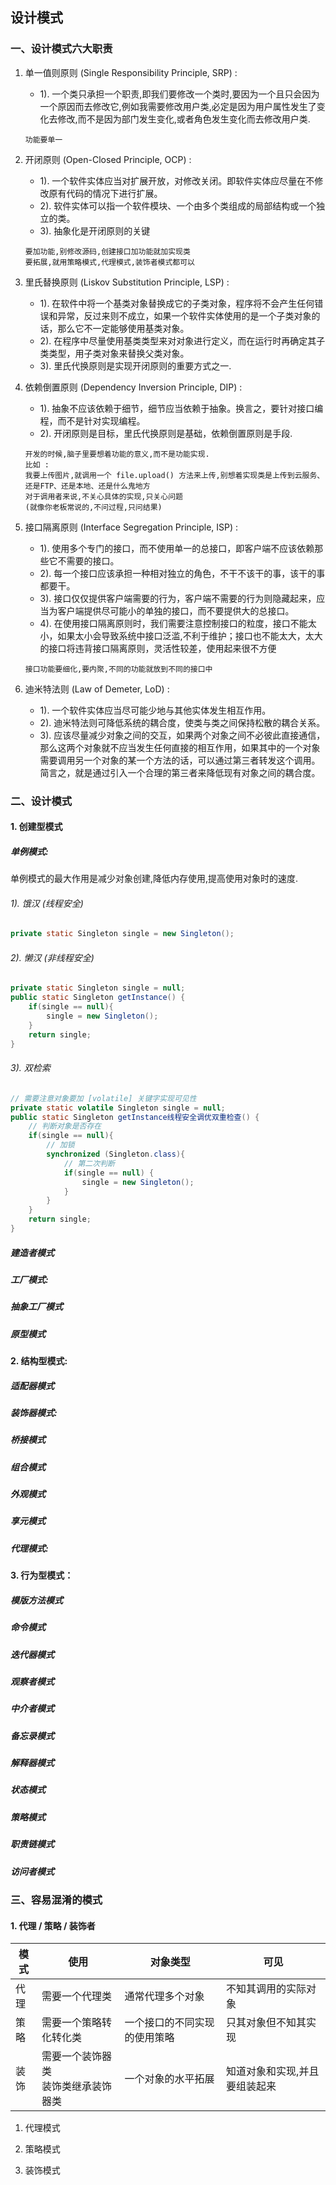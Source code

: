 ## 设计模式

### 一、设计模式六大职责
1. 单一值则原则 (Single Responsibility Principle, SRP) :
    - 1). 一个类只承担一个职责,即我们要修改一个类时,要因为一个且只会因为一个原因而去修改它,例如我需要修改用户类,必定是因为用户属性发生了变化去修改,而不是因为部门发生变化,或者角色发生变化而去修改用户类.
    ```
    功能要单一
    ```


2. 开闭原则 (Open-Closed Principle, OCP) :
    - 1). 一个软件实体应当对扩展开放，对修改关闭。即软件实体应尽量在不修改原有代码的情况下进行扩展。
    - 2). 软件实体可以指一个软件模块、一个由多个类组成的局部结构或一个独立的类。
    - 3). 抽象化是开闭原则的关键
    ```
    要加功能,别修改源码,创建接口加功能就加实现类
    要拓展,就用策略模式,代理模式,装饰者模式都可以
    ```


3. 里氏替换原则 (Liskov Substitution Principle, LSP) :
    - 1). 在软件中将一个基类对象替换成它的子类对象，程序将不会产生任何错误和异常，反过来则不成立，如果一个软件实体使用的是一个子类对象的话，那么它不一定能够使用基类对象。
    - 2). 在程序中尽量使用基类类型来对对象进行定义，而在运行时再确定其子类类型，用子类对象来替换父类对象。
    - 3). 里氏代换原则是实现开闭原则的重要方式之一.


4. 依赖倒置原则 (Dependency Inversion  Principle, DIP) :
    - 1). 抽象不应该依赖于细节，细节应当依赖于抽象。换言之，要针对接口编程，而不是针对实现编程。
    - 2). 开闭原则是目标，里氏代换原则是基础，依赖倒置原则是手段.
    ```
    开发的时候,脑子里要想着功能的意义,而不是功能实现.
    比如 :
    我要上传图片,就调用一个 file.upload() 方法来上传,别想着实现类是上传到云服务、还是FTP、还是本地、还是什么鬼地方
    对于调用者来说,不关心具体的实现,只关心问题
    (就像你老板常说的,不问过程,只问结果)
    ```


5. 接口隔离原则 (Interface  Segregation Principle, ISP) :
    - 1). 使用多个专门的接口，而不使用单一的总接口，即客户端不应该依赖那些它不需要的接口。
    - 2). 每一个接口应该承担一种相对独立的角色，不干不该干的事，该干的事都要干。
    - 3). 接口仅仅提供客户端需要的行为，客户端不需要的行为则隐藏起来，应当为客户端提供尽可能小的单独的接口，而不要提供大的总接口。
    - 4). 在使用接口隔离原则时，我们需要注意控制接口的粒度，接口不能太小，如果太小会导致系统中接口泛滥,不利于维护；接口也不能太大，太大的接口将违背接口隔离原则，灵活性较差，使用起来很不方便
    ```
    接口功能要细化,要内聚,不同的功能就放到不同的接口中

    ```


6. 迪米特法则 (Law of Demeter, LoD) :
    - 1). 一个软件实体应当尽可能少地与其他实体发生相互作用。
    - 2). 迪米特法则可降低系统的耦合度，使类与类之间保持松散的耦合关系。
    - 3). 应该尽量减少对象之间的交互，如果两个对象之间不必彼此直接通信，那么这两个对象就不应当发生任何直接的相互作用，如果其中的一个对象需要调用另一个对象的某一个方法的话，可以通过第三者转发这个调用。简言之，就是通过引入一个合理的第三者来降低现有对象之间的耦合度。


### 二、设计模式
#### 1. 创建型模式
##### 单例模式:
单例模式的最大作用是减少对象创建,降低内存使用,提高使用对象时的速度.

###### 1). 饿汉 (线程安全)
```java
private static Singleton single = new Singleton();
```
###### 2). 懒汉 (非线程安全)
```java
private static Singleton single = null;
public static Singleton getInstance() {
    if(single == null){
        single = new Singleton();
    }
    return single;
}
```
###### 3). 双检索
```java
// 需要注意对象要加 [volatile] 关键字实现可见性
private static volatile Singleton single = null;
public static Singleton getInstance线程安全调优双重检查() {
    // 判断对象是否存在
    if(single == null){
        // 加锁
        synchronized (Singleton.class){
            // 第二次判断
            if(single == null) {
                single = new Singleton();
            }
        }
    }
    return single;
}
```


##### 建造者模式
##### 工厂模式:
##### 抽象工厂模式
##### 原型模式

#### 2. 结构型模式:
##### 适配器模式
##### 装饰器模式:
##### 桥接模式
##### 组合模式
##### 外观模式
##### 享元模式
##### 代理模式:

#### 3. 行为型模式：
##### 模版方法模式
##### 命令模式
##### 迭代器模式
##### 观察者模式
##### 中介者模式
##### 备忘录模式
##### 解释器模式
##### 状态模式
##### 策略模式
##### 职责链模式
##### 访问者模式

### 三、容易混淆的模式
#### 1. 代理 / 策略 / 装饰者
|模式|使用|对象类型|可见|
|---|---|---|---|
|代理|需要一个代理类|通常代理多个对象|不知其调用的实际对象|
|策略|需要一个策略转化转化类|一个接口的不同实现的使用策略|只其对象但不知其实现|
|装饰|需要一个装饰器类<br/>装饰类继承装饰器类|一个对象的水平拓展|知道对象和实现,并且要组装起来|

1) 代理模式


2) 策略模式

3) 装饰模式
